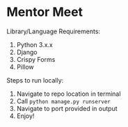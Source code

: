 # Mentor Meet

Library/Language Requirements:
1. Python 3.x.x
2. Django
3. Crispy Forms
4. Pillow

Steps to run locally:
1. Navigate to repo location in terminal
1. Call `python manage.py runserver`
2. Navigate to port provided in output
3. Enjoy!

